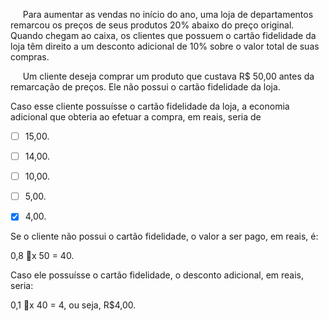 

     Para aumentar as vendas no início do ano, uma loja de departamentos remarcou os preços de seus produtos 20% abaixo do preço original. Quando chegam ao caixa, os clientes que possuem o cartão fidelidade da loja têm direito a um desconto adicional de 10% sobre o valor total de suas compras.

     Um cliente deseja comprar um produto que custava R$ 50,00 antes da remarcação de preços. Ele não possui o cartão fidelidade da loja.

Caso esse cliente possuísse o cartão fidelidade da loja, a economia adicional que obteria ao efetuar a compra, em reais, seria de



- [ ] 15,00.
- [ ] 14,00.
- [ ] 10,00.
- [ ] 5,00.
- [x] 4,00.


Se o cliente não possui o cartão fidelidade, o valor a ser pago, em reais, é:

0,8 x 50 = 40.

Caso ele possuísse o cartão fidelidade, o desconto adicional, em reais, seria:

0,1 x 40 = 4, ou seja, R$4,00.

        